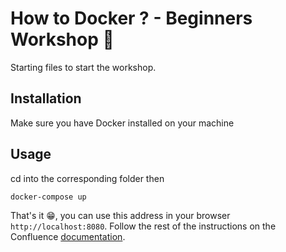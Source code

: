# How to Docker ? - Beginners Workshop 🐳

Starting files to start the workshop.
## Installation

Make sure you have Docker installed on your machine

## Usage
cd into the corresponding folder then
```
docker-compose up
```

That's it 😁, you can use this address in your browser `http://localhost:8080`. Follow the rest of the instructions on the Confluence [documentation](https://wahedinvest.atlassian.net/wiki/spaces/WDEV/pages/1986265089). 